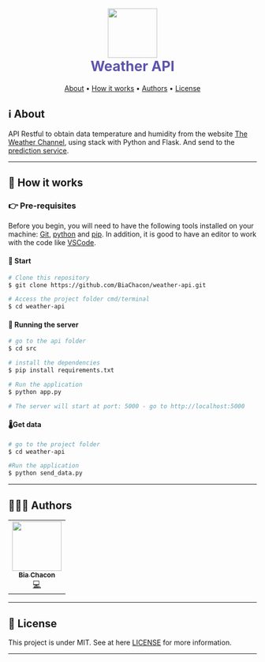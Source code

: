<h1 align="center" style="color:#5e54ac; font-weight:bold;">
     <img 
    src="https://user-images.githubusercontent.com/42190754/111989222-42a7a800-8af0-11eb-97cb-e1dc5a79279e.png"
    float="center"
    width="100" height="100"
    />
    <br/>
  Weather API
</h1>

<p align="center">
 <a href="#ℹ%EF%B8%8F-about">About</a> •
 <a href="#-how-it-works">How it works</a> •
 <a href="#-authors">Authors</a> •
 <a href="#-license">License</a>
</p>

## ℹ️ About

API Restful to obtain data temperature and humidity from the website [The Weather Channel](https://weather.com/), using stack with Python and Flask. And send to the [prediction service](https://github.com/BiaChacon/prediction-service).

---

## 🚀 How it works

### 👉 Pre-requisites

Before you begin, you will need to have the following tools installed on your machine: [Git](https://git-scm.com), [python](https://www.python.org/) and [pip](https://pypi.org/project/pip/). In addition, it is good to have an editor to work with the code like [VSCode](https://code.visualstudio.com/).

#### 🏁 Start

```bash
# Clone this repository
$ git clone https://github.com/BiaChacon/weather-api.git

# Access the project folder cmd/terminal
$ cd weather-api
```

#### 🎲 Running the server

```bash
# go to the api folder
$ cd src

# install the dependencies
$ pip install requirements.txt

# Run the application
$ python app.py

# The server will start at port: 5000 - go to http://localhost:5000
```

#### 🌡Get data

```bash
# go to the project folder
$ cd weather-api

#Run the application
$ python send_data.py
```

---

## 👩🏽‍💻 Authors

<table>
  <tr>
    <td align="center"><a href="https://github.com/biachacon"><img src="https://avatars1.githubusercontent.com/u/42190754?s=460&u=a5cbe42a4868b2bac9615226044b9cec15cee418&v=4" width="100px;" alt=""/><br /><sub><b>Bia Chacon</b></sub></a><br /><a href="https://github.com/BiaChacon/weather-api" title="Code">💻</a></td>
  <tr>
</table>

---

## 📝 License

This project is under MIT. See at here [LICENSE](https://github.com/BiaChacon/weather-api/blob/main/LICENSE) for more information.

---
